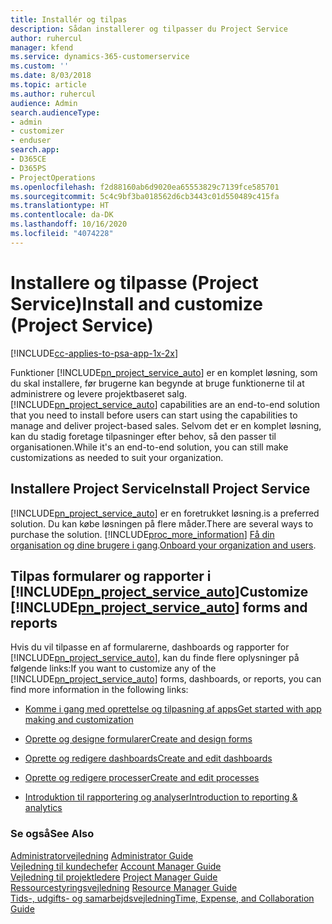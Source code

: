 ```yaml
---
title: Installér og tilpas
description: Sådan installerer og tilpasser du Project Service
author: ruhercul
manager: kfend
ms.service: dynamics-365-customerservice
ms.custom: ''
ms.date: 8/03/2018
ms.topic: article
ms.author: ruhercul
audience: Admin
search.audienceType:
- admin
- customizer
- enduser
search.app:
- D365CE
- D365PS
- ProjectOperations
ms.openlocfilehash: f2d88160ab6d9020ea65553829c7139fce585701
ms.sourcegitcommit: 5c4c9bf3ba018562d6cb3443c01d550489c415fa
ms.translationtype: HT
ms.contentlocale: da-DK
ms.lasthandoff: 10/16/2020
ms.locfileid: "4074228"
---
```

# <a name="install-and-customize-project-service"></a><span data-ttu-id="335ba-103">Installere og tilpasse (Project Service)</span><span class="sxs-lookup"><span data-stu-id="335ba-103">Install and customize (Project Service)</span></span>

[!INCLUDE[cc-applies-to-psa-app-1x-2x](../includes/cc-applies-to-psa-app-1x-2x.md)]

<span data-ttu-id="335ba-104">Funktioner [!INCLUDE[pn_project_service_auto](../includes/pn-project-service-auto.md)] er en komplet løsning, som du skal installere, før brugerne kan begynde at bruge funktionerne til at administrere og levere projektbaseret salg.</span><span class="sxs-lookup"><span data-stu-id="335ba-104">[!INCLUDE[pn_project_service_auto](../includes/pn-project-service-auto.md)] capabilities are an end-to-end solution that you need to install before users can start using the capabilities to manage and deliver project-based sales.</span></span> <span data-ttu-id="335ba-105">Selvom det er en komplet løsning, kan du stadig foretage tilpasninger efter behov, så den passer til organisationen.</span><span class="sxs-lookup"><span data-stu-id="335ba-105">While it's an end-to-end solution, you can still make customizations as needed to suit your organization.</span></span>  
<!-- TODO: I expect to find the information on how to get and install this here. Please find that and add it here. Same for Project Service.--> 
  
## <a name="install-project-service"></a><span data-ttu-id="335ba-106">Installere Project Service</span><span class="sxs-lookup"><span data-stu-id="335ba-106">Install Project Service</span></span>  
 [!INCLUDE[pn_project_service_auto](../includes/pn-project-service-auto.md)] <span data-ttu-id="335ba-107">er en foretrukket løsning.</span><span class="sxs-lookup"><span data-stu-id="335ba-107">is a preferred solution.</span></span> <span data-ttu-id="335ba-108">Du kan købe løsningen på flere måder.</span><span class="sxs-lookup"><span data-stu-id="335ba-108">There are several ways to purchase the solution.</span></span> [!INCLUDE[proc_more_information](../includes/proc-more-information.md)] <span data-ttu-id="335ba-109">[Få din organisation og dine brugere i gang](https://docs.microsoft.com/dynamics365/customerengagement/on-premises/admin/onboard-your-organization-and-users-to-dynamics-365-online).</span><span class="sxs-lookup"><span data-stu-id="335ba-109">[Onboard your organization and users](https://docs.microsoft.com/dynamics365/customerengagement/on-premises/admin/onboard-your-organization-and-users-to-dynamics-365-online).</span></span>  
  
## <a name="customize-pn_project_service_auto-forms-and-reports"></a><span data-ttu-id="335ba-110">Tilpas formularer og rapporter i [!INCLUDE[pn_project_service_auto](../includes/pn-project-service-auto.md)]</span><span class="sxs-lookup"><span data-stu-id="335ba-110">Customize [!INCLUDE[pn_project_service_auto](../includes/pn-project-service-auto.md)] forms and reports</span></span>  
 <span data-ttu-id="335ba-111">Hvis du vil tilpasse en af formularerne, dashboards og rapporter for [!INCLUDE[pn_project_service_auto](../includes/pn-project-service-auto.md)], kan du finde flere oplysninger på følgende links:</span><span class="sxs-lookup"><span data-stu-id="335ba-111">If you want to customize any of the [!INCLUDE[pn_project_service_auto](../includes/pn-project-service-auto.md)] forms, dashboards, or reports, you can find more information in the following links:</span></span>  
  
- [<span data-ttu-id="335ba-112">Komme i gang med oprettelse og tilpasning af apps</span><span class="sxs-lookup"><span data-stu-id="335ba-112">Get started with app making and customization</span></span>](https://docs.microsoft.com/dynamics365/customerengagement/on-premises/customize/getting-started-customization)  
  
- [<span data-ttu-id="335ba-113">Oprette og designe formularer</span><span class="sxs-lookup"><span data-stu-id="335ba-113">Create and design forms</span></span>](https://docs.microsoft.com/dynamics365/customerengagement/on-premises/customize/create-design-forms)  
  
- [<span data-ttu-id="335ba-114">Oprette og redigere dashboards</span><span class="sxs-lookup"><span data-stu-id="335ba-114">Create and edit dashboards</span></span>](https://docs.microsoft.com/dynamics365/customerengagement/on-premises/customize/create-edit-dashboards)  
  
- [<span data-ttu-id="335ba-115">Oprette og redigere processer</span><span class="sxs-lookup"><span data-stu-id="335ba-115">Create and edit processes</span></span>](https://docs.microsoft.com/dynamics365/customerengagement/on-premises/customize/guide-staff-through-common-tasks-processes)  
  
- [<span data-ttu-id="335ba-116">Introduktion til rapportering og analyser</span><span class="sxs-lookup"><span data-stu-id="335ba-116">Introduction to reporting & analytics</span></span>](https://docs.microsoft.com/dynamics365/customerengagement/on-premises/analytics/reporting-analytics-with-dynamics-365)  
  
### <a name="see-also"></a><span data-ttu-id="335ba-117">Se også</span><span class="sxs-lookup"><span data-stu-id="335ba-117">See Also</span></span>  
 <span data-ttu-id="335ba-118">[Administratorvejledning](../psa/admin-guide.md) </span><span class="sxs-lookup"><span data-stu-id="335ba-118">[Administrator Guide](../psa/admin-guide.md) </span></span>  
 <span data-ttu-id="335ba-119">[Vejledning til kundechefer](../psa/account-manager-guide.md) </span><span class="sxs-lookup"><span data-stu-id="335ba-119">[Account Manager Guide](../psa/account-manager-guide.md) </span></span>  
 <span data-ttu-id="335ba-120">[Vejledning til projektledere](../psa/project-manager-guide.md) </span><span class="sxs-lookup"><span data-stu-id="335ba-120">[Project Manager Guide](../psa/project-manager-guide.md) </span></span>  
 <span data-ttu-id="335ba-121">[Ressourcestyringsvejledning](../psa/resource-manager-guide.md) </span><span class="sxs-lookup"><span data-stu-id="335ba-121">[Resource Manager Guide](../psa/resource-manager-guide.md) </span></span>  
 [<span data-ttu-id="335ba-122">Tids-, udgifts- og samarbejdsvejledning</span><span class="sxs-lookup"><span data-stu-id="335ba-122">Time, Expense, and Collaboration Guide</span></span>](../psa/time-expense-collaboration-guide.md)

